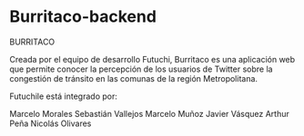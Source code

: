 # Burritaco-backend
BURRITACO

Creada por el equipo de desarrollo Futuchi, Burritaco es una aplicación web que permite conocer la percepción de los usuarios de Twitter sobre la congestión de tránsito en las comunas de la región Metropolitana.

Futuchile está integrado por:

Marcelo Morales Sebastián Vallejos Marcelo Muñoz Javier Vásquez Arthur Peña Nicolás Olivares
